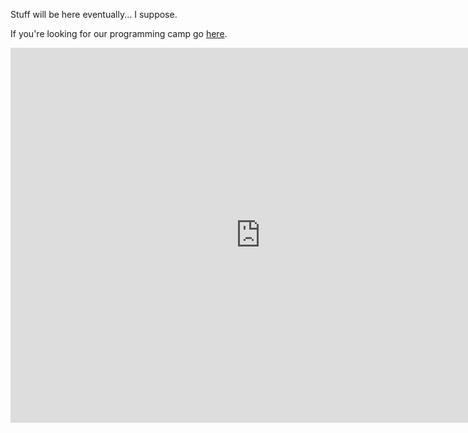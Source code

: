 Stuff will be here eventually... I suppose.

If you're looking for our programming camp go [here](http://uavaustin.org/camp/).

<iframe src="https://calendar.google.com/calendar/embed?showTitle=0&amp;showNav=0&amp;showPrint=0&amp;showTabs=0&amp;height=600&amp;wkst=2&amp;bgcolor=%23FFFFFF&amp;src=uavaustin%40gmail.com&amp;color=%2342104A&amp;src=en.usa%23holiday%40group.v.calendar.google.com&amp;color=%23125A12&amp;src=p1pqbsek72l07gvd9lk7agtcd4%40group.calendar.google.com&amp;color=%23711616&amp;src=61sq0rp9a4tuslg86jgrb5jrdo%40group.calendar.google.com&amp;color=%23182C57&amp;ctz=America%2FChicago" style="border-width:0" width="800" height="600" frameborder="0" scrolling="no"></iframe>
